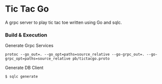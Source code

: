 # Tic Tac Go
A grpc server to play tic tac toe written using Go and sqlc.

### Build & Execution

Generate Grpc Services

`protoc --go_out=. --go_opt=paths=source_relative --go-grpc_out=. --go-grpc_opt=paths=source_relative pb/tictacgo.proto`

Generate DB Client

`$ sqlc generate`